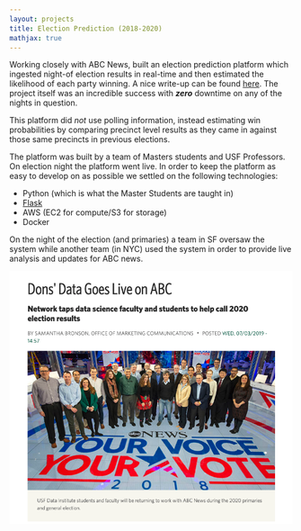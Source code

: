 ```yaml
---
layout: projects 
title: Election Prediction (2018-2020)
mathjax: true
---
```


Working closely with ABC News, built an election prediction platform which ingested night-of election results in real-time and then estimated the likelihood of each party winning.  A nice write-up can be found [here](https://www.usfca.edu/news/dons-data-abc). The project itself was an incredible success with **_zero_** downtime on any of the nights in question.


This platform did _not_ use polling information, instead estimating win probabilities by comparing precinct level results as they came in against those same precincts in previous elections.

The platform was built by a team of Masters students and USF Professors. On election night the platform went live. In order to keep the platform as easy to develop on as possible we settled on the following technologies:

* Python (which is what the Master Students are taught in)
* [Flask](https://flask.palletsprojects.com/en/2.0.x/)
* AWS (EC2 for compute/S3 for storage)
* Docker

On the night of the election (and primaries) a team in SF oversaw the system while another team (in NYC) used the system in order to provide live analysis and updates for ABC news.



[![USF Link](/images/dons_data.png)](https://www.usfca.edu/news/dons-data-abc)


